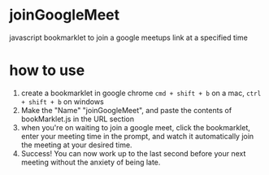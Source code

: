 # joinGoogleMeet
javascript bookmarklet to join a google meetups link at a specified time

# how to use
1. create a bookmarklet in google chrome `cmd + shift + b` on a mac, `ctrl + shift + b` on windows
2. Make the "Name" "joinGoogleMeet", and paste the contents of bookMarklet.js in the URL section
3. when you're on waiting to join a google meet, click the bookmarklet, enter your meeting time in the prompt, and watch it automatically join the meeting at your desired time.
4. Success! You can now work up to the last second before your next meeting without the anxiety of being late.
